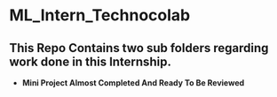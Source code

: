 # ML_Intern_Technocolab
## This Repo Contains two sub folders regarding work done in this Internship.
* **Mini Project Almost Completed And Ready To Be Reviewed**

